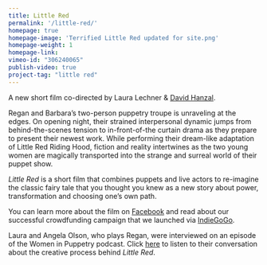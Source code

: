 ```yaml
---
title: Little Red
permalink: '/little-red/'
homepage: true
homepage-image: 'Terrified Little Red updated for site.png'
homepage-weight: 1
homepage-link: 
vimeo-id: "306240065"
publish-video: true
project-tag: "little red"
---
```


A new short film co-directed by Laura Lechner & [David Hanzal](https://davidhanzaltheatre.carbonmade.com/). <br>

Regan and Barbara’s two-person puppetry troupe is unraveling at the edges. On opening night, their strained interpersonal dynamic jumps from behind-the-scenes tension to in-front-of-the curtain drama as they prepare to present their newest work. While performing their dream-like adaptation of Little Red Riding Hood, fiction and reality intertwines as the two young women are magically transported into the strange and surreal world of their puppet show. <br> 

<i>Little Red</i> is a short film that combines puppets and live actors to re-imagine the classic fairy tale that you thought you knew as a new story about power, transformation and choosing one’s own path. <br>

You can learn more about the film on [Facebook](https://facebook.com/littleredpuppetmovie) and read about our successful crowdfunding campaign that we launched via [IndieGoGo](https://www.indiegogo.com/projects/little-red-film#).<br>

Laura and Angela Olson, who plays Regan, were interviewed on an episode of the Women in Puppetry podcast. Click [here](https://youtu.be/EfYtpnrjg-o) to listen to their conversation about the creative process behind <i>Little Red</i>.
